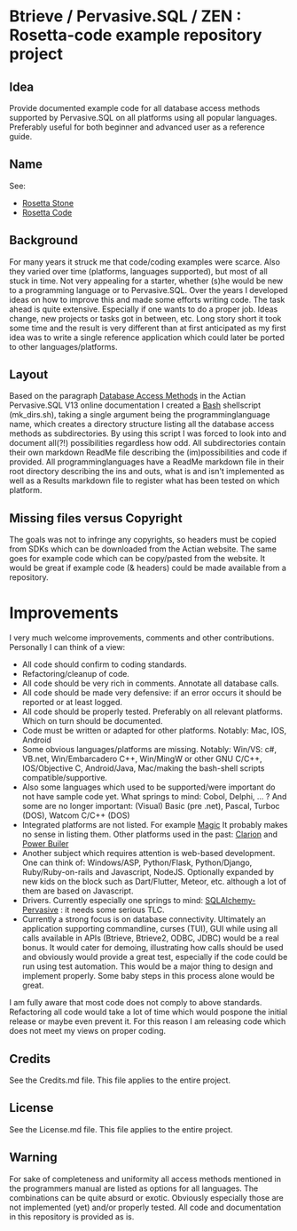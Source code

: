 # Btrieve / Pervasive.SQL / ZEN : Rosetta-code example repository project

## Idea
Provide documented example code for all database access methods supported by Pervasive.SQL on all platforms using all popular languages. Preferably useful for both beginner and advanced user as a reference guide.

## Name
See:
* [Rosetta Stone](https://en.wikipedia.org/wiki/Rosetta_Stone)
* [Rosetta Code](https://rosettacode.org/wiki/Rosetta_Code)

## Background
For many years it struck me that code/coding examples were scarce. Also they varied over time (platforms, languages supported), but most of all stuck in time. Not very appealing for a starter, whether (s)he would be new to a programming language or to Pervasive.SQL.
Over the years I developed ideas on how to improve this and made some efforts writing code.
The task ahead is quite extensive. Especially if one wants to do a proper job.
Ideas change, new projects or tasks got in between, etc. Long story short it took some time and the result is very different than at first anticipated as my first idea was to write a single reference application which could later be ported to other languages/platforms.

## Layout
Based on the paragraph [Database Access Methods](https://docs.actian.com/psql/psqlv13/#page/welcome%2Flibwelcome.htm%23ww143310) in the Actian Pervasive.SQL V13 online documentation I created a [Bash](https://en.wikipedia.org/wiki/Bash_(Unix_shell)) shellscript (mk_dirs.sh), taking a single argument being the programminglanguage name, which creates a directory structure listing all the database access methods as subdirectories. By using this script I was forced to look into and document all(?!) possibilities regardless how odd. All subdirectories contain their own markdown ReadMe file describing the (im)possibilities and code if provided.
All programminglanguages have a ReadMe markdown file in their root directory describing the ins and outs, what is and isn't implemented as well as a Results markdown file to register what has been tested on which platform.

## Missing files versus Copyright
The goals was not to infringe any copyrights, so headers must be copied from SDKs which can be downloaded from the Actian website. The same goes for example code which can be copy/pasted from the website. It would be great if example code (& headers) could be made available from a repository.

# Improvements
I very much welcome improvements, comments and other contributions.
Personally I can think of a view:
* All code should confirm to coding standards.
* Refactoring/cleanup of code.
* All code should be very rich in comments. Annotate all database calls.
* All code should be made very defensive: if an error occurs it should be reported or at least logged.
* All code should be properly tested. Preferably on all relevant platforms. Which on turn should be documented.
* Code must be written or adapted for other platforms. Notably: Mac, IOS, Android
* Some obvious languages/platforms are missing. Notably: Win/VS: c#, VB.net, Win/Embarcadero C++, Win/MingW or other GNU C/C++, IOS/Objective C, Android/Java, Mac/making the bash-shell scripts compatible/supportive.
* Also some languages which used to be supported/were important do not have sample code yet. What springs to mind: Cobol, Delphi, ... ? And some are no longer important: (Visual) Basic (pre .net), Pascal, Turboc (DOS), Watcom C/C++ (DOS)
* Integrated platforms are not listed. For example [Magic](https://www.magicsoftware.com) It probably makes no sense in listing them. Other platforms used in the past: [Clarion](http://www.softvelocity.com/) and [Power Builer](https://www.powerbuilder.eu/)
* Another subject which requires attention is web-based development. One can think of: Windows/ASP, Python/Flask, Python/Django, Ruby/Ruby-on-rails and Javascript, NodeJS. Optionally expanded by new kids on the block such as Dart/Flutter, Meteor, etc. although a lot of them are based on Javascript.
* Drivers. Currently especially one springs to mind: [SQLAlchemy-Pervasive](https://github.com/SacNaturalFoods/sqlalchemy-pervasive) : it needs some serious TLC.
* Currently a strong focus is on database connectivity.
Ultimately an application supporting commandline, curses (TUI), GUI while using all calls available in APIs (Btrieve, Btrieve2, ODBC, JDBC) would be a real bonus. It would cater for demoing, illustrating how calls should be used and obviously would provide a great test, especially if the code could be run using test automation.
This would be a major thing to design and implement properly. Some baby steps in this process alone would be great.

I am fully aware that most code does not comply to above standards. Refactoring all code would take a lot of time which would pospone the initial release or maybe even prevent it.
For this reason I am releasing code which does not meet my views on proper coding.

## Credits
See the Credits.md file. This file applies to the entire project.

## License
See the License.md file. This file applies to the entire project.

## Warning
For sake of completeness and uniformity all access methods mentioned in the programmers manual are listed as options for all languages. The combinations can be quite absurd or exotic. Obviously especially those are not implemented (yet) and/or properly tested.
All code and documentation in this repository is provided as is.


